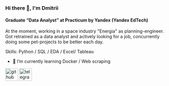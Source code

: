 ### Hi there 👋, I'm Dmitrii
#### Graduate “Data Analyst”  at Practicum by Yandex (Yandex EdTech)
At the moment, working in a space industry "Energia" as planning-engineer. Got retrained as a data analyst and actively looking for a job, concurrently doing some pet-projects to be better each day.

Skills: Python / SQL / EDA / Excel/ Tableau

- 🌱 I’m currently learning Docker / Web scraping 


[<img src='https://cdn.jsdelivr.net/npm/simple-icons@3.0.1/icons/github.svg' alt='github' height='40'>](https://github.com/Ionovd)  [<img src='https://cdn.jsdelivr.net/npm/simple-icons@3.0.1/icons/telegram.svg' alt='telegram' height='40'>](https://t.me/princess1over)  



